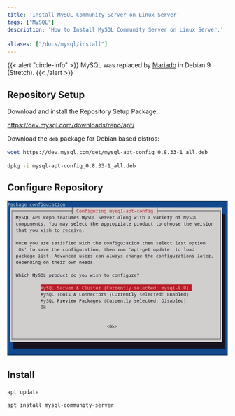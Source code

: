 ```yaml
---
title: 'Install MySQL Community Server on Linux Server'
tags: ["MySQL"]
description: 'How to Install MySQL Community Server on Linux Server.'

aliases: ["/docs/mysql/install"]
---
```


{{< alert "circle-info" >}}
MySQL was replaced by [Mariadb](../../mariadb/setup/) in Debian 9 (Stretch).
{{< /alert >}}

## Repository Setup

Download and install the Repository Setup Package:

https://dev.mysql.com/downloads/repo/apt/


Download the `deb` package for Debian based distros:

```bash
wget https://dev.mysql.com/get/mysql-apt-config_0.8.33-1_all.deb
```

```bash
dpkg -i mysql-apt-config_0.8.33-1_all.deb
```

## Configure Repository

![MySQL Configure](configure.webp)

## Install


```bash
apt update
```

```bash
apt install mysql-community-server
```